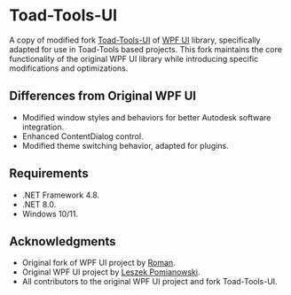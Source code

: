 # Toad-Tools-UI

A copy of modified fork [Toad-Tools-UI](https://github.com/lookup-foundation/Toad-Tools-UI) of [WPF UI](https://github.com/lepoco/wpfui) library, specifically adapted for use in Toad-Tools based projects. This fork maintains the core functionality of the original WPF UI library while introducing specific modifications and optimizations.

## Differences from Original WPF UI

- Modified window styles and behaviors for better Autodesk software integration.
- Enhanced ContentDialog control.
- Modified theme switching behavior, adapted for plugins.

## Requirements

- .NET Framework 4.8.
- .NET 8.0.
- Windows 10/11.

## Acknowledgments

- Original fork of WPF UI project by [Roman](https://github.com/Nice3point).
- Original WPF UI project by [Leszek Pomianowski](https://github.com/lepoco).
- All contributors to the original WPF UI project and fork Toad-Tools-UI.
